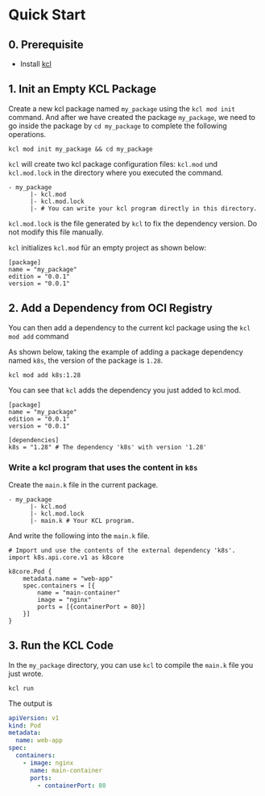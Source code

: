 # Quick Start

## 0. Prerequisite

- Install [kcl](https://kcl-lang.io/docs/user_docs/getting-started/install/)

## 1. Init an Empty KCL Package

Create a new kcl package named `my_package` using the `kcl mod init` command. And after we have created the package `my_package`, we need to go inside the package by `cd my_package` to complete the following operations.

```shell
kcl mod init my_package && cd my_package
```

`kcl` will create two kcl package configuration files: `kcl.mod` und `kcl.mod.lock` in the directory where you executed the command.

```shell
- my_package
      |- kcl.mod
      |- kcl.mod.lock
      |- # You can write your kcl program directly in this directory.
```

`kcl.mod.lock` is the file generated by `kcl` to fix the dependency version. Do not modify this file manually.

`kcl` initializes `kcl.mod` für an empty project as shown below:

```shell
[package]
name = "my_package"
edition = "0.0.1"
version = "0.0.1"
```

## 2. Add a Dependency from OCI Registry

You can then add a dependency to the current kcl package using the `kcl mod add` command

As shown below, taking the example of adding a package dependency named `k8s`, the version of the package is `1.28`.

```shell
kcl mod add k8s:1.28
```

You can see that `kcl` adds the dependency you just added to kcl.mod.

```shell
[package]
name = "my_package"
edition = "0.0.1"
version = "0.0.1"

[dependencies]
k8s = "1.28" # The dependency 'k8s' with version '1.28'
```

### Write a kcl program that uses the content in `k8s`

Create the `main.k` file in the current package.

```shell
- my_package
      |- kcl.mod
      |- kcl.mod.lock
      |- main.k # Your KCL program.
```

And write the following into the `main.k` file.

```kcl
# Import und use the contents of the external dependency 'k8s'.
import k8s.api.core.v1 as k8core

k8core.Pod {
    metadata.name = "web-app"
    spec.containers = [{
        name = "main-container"
        image = "nginx"
        ports = [{containerPort = 80}]
    }]
}

```

## 3. Run the KCL Code

In the `my_package` directory, you can use `kcl` to compile the `main.k` file you just wrote.

```shell
kcl run
```

The output is

```yaml
apiVersion: v1
kind: Pod
metadata:
  name: web-app
spec:
  containers:
    - image: nginx
      name: main-container
      ports:
        - containerPort: 80
```
